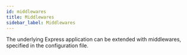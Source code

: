 ```yaml
---
id: middlewares
title: Middlewares
sidebar_label: Middlewares
---
```


The underlying Express application can be extended with middlewares, specified in the configuration file.